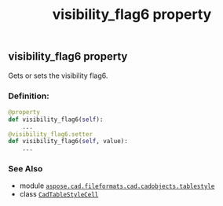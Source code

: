 ﻿---
title: visibility_flag6 property
second_title: Aspose.CAD for Python via .NET API References
description: 
type: docs
weight: 310
url: /python-net/aspose.cad.fileformats.cad.cadobjects.tablestyle/cadtablestylecell/visibility_flag6/
is_root: false
---

## visibility_flag6 property


Gets or sets the visibility flag6.
### Definition:
```python
@property
def visibility_flag6(self):
    ...
@visibility_flag6.setter
def visibility_flag6(self, value):
    ...
```

### See Also
* module [`aspose.cad.fileformats.cad.cadobjects.tablestyle`](../../)
* class [`CadTableStyleCell`](/cad/python-net/aspose.cad.fileformats.cad.cadobjects.tablestyle/cadtablestylecell)
